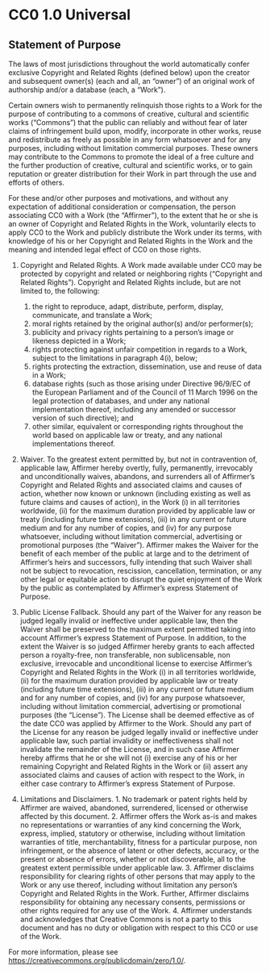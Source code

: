 # CC0 1.0 Universal

## Statement of Purpose

The laws of most jurisdictions throughout the world automatically confer
exclusive Copyright and Related Rights (defined below) upon the creator and
subsequent owner(s) (each and all, an “owner”) of an original work of
authorship and/or a database (each, a “Work”).

Certain owners wish to permanently relinquish those rights to a Work for the
purpose of contributing to a commons of creative, cultural and scientific works
(“Commons”) that the public can reliably and without fear of later claims of
infringement build upon, modify, incorporate in other works, reuse and
redistribute as freely as possible in any form whatsoever and for any purposes,
including without limitation commercial purposes. These owners may contribute
to the Commons to promote the ideal of a free culture and the further
production of creative, cultural and scientific works, or to gain reputation or
greater distribution for their Work in part through the use and efforts of
others.

For these and/or other purposes and motivations, and without any expectation of
additional consideration or compensation, the person associating CC0 with a
Work (the “Affirmer”), to the extent that he or she is an owner of Copyright
and Related Rights in the Work, voluntarily elects to apply CC0 to the Work and
publicly distribute the Work under its terms, with knowledge of his or her
Copyright and Related Rights in the Work and the meaning and intended legal
effect of CC0 on those rights.

1. Copyright and Related Rights. A Work made available under CC0 may be
	 protected by copyright and related or neighboring rights (“Copyright and
	 Related Rights”). Copyright and Related Rights include, but are not limited
	 to, the following:
	1. the right to reproduce, adapt, distribute, perform, display,
		 communicate, and translate a Work;
	2. moral rights retained by the original author(s) and/or performer(s);
	3. publicity and privacy rights pertaining to a person’s image or likeness
		 depicted in a Work;
	4. rights protecting against unfair competition in regards to a Work,
		 subject to the limitations in paragraph 4(i), below;
	5. rights protecting the extraction, dissemination, use and reuse of data
		 in a Work;
	6. database rights (such as those arising under Directive 96/9/EC of the
		 European Parliament and of the Council of 11 March 1996 on the legal
		 protection of databases, and under any national implementation thereof,
		 including any amended or successor version of such directive); and
	7. other similar, equivalent or corresponding rights throughout the world
		 based on applicable law or treaty, and any national implementations
		 thereof.

2. Waiver. To the greatest extent permitted by, but not in contravention of,
applicable law, Affirmer hereby overtly, fully, permanently, irrevocably and
unconditionally waives, abandons, and surrenders all of Affirmer’s Copyright
and Related Rights and associated claims and causes of action, whether now
known or unknown (including existing as well as future claims and causes of
action), in the Work (i) in all territories worldwide, (ii) for the maximum
duration provided by applicable law or treaty (including future time
extensions), (iii) in any current or future medium and for any number of
copies, and (iv) for any purpose whatsoever, including without limitation
commercial, advertising or promotional purposes (the “Waiver”). Affirmer makes
the Waiver for the benefit of each member of the public at large and to the
detriment of Affirmer’s heirs and successors, fully intending that such Waiver
shall not be subject to revocation, rescission, cancellation, termination, or
any other legal or equitable action to disrupt the quiet enjoyment of the Work
by the public as contemplated by Affirmer’s express Statement of Purpose.

3. Public License Fallback. Should any part of the Waiver for any reason be
judged legally invalid or ineffective under applicable law, then the Waiver
shall be preserved to the maximum extent permitted taking into account
Affirmer’s express Statement of Purpose. In addition, to the extent the Waiver
is so judged Affirmer hereby grants to each affected person a royalty-free, non
transferable, non sublicensable, non exclusive, irrevocable and unconditional
license to exercise Affirmer’s Copyright and Related Rights in the Work (i) in
all territories worldwide, (ii) for the maximum duration provided by applicable
law or treaty (including future time extensions), (iii) in any current or
future medium and for any number of copies, and (iv) for any purpose
whatsoever, including without limitation commercial, advertising or promotional
purposes (the “License”). The License shall be deemed effective as of the date
CC0 was applied by Affirmer to the Work. Should any part of the License for any
reason be judged legally invalid or ineffective under applicable law, such
partial invalidity or ineffectiveness shall not invalidate the remainder of the
License, and in such case Affirmer hereby affirms that he or she will not (i)
exercise any of his or her remaining Copyright and Related Rights in the Work
or (ii) assert any associated claims and causes of action with respect to the
Work, in either case contrary to Affirmer’s express Statement of Purpose.

4. Limitations and Disclaimers.
		1. No trademark or patent rights held by Affirmer are waived, abandoned,
			 surrendered, licensed or otherwise affected by this document.
		2. Affirmer offers the Work as-is and makes no representations or
			 warranties of any kind concerning the Work, express, implied, statutory
			 or otherwise, including without limitation warranties of title,
			 merchantability, fitness for a particular purpose, non infringement, or
			 the absence of latent or other defects, accuracy, or the present or
			 absence of errors, whether or not discoverable, all to the greatest
			 extent permissible under applicable law.
		3. Affirmer disclaims responsibility for clearing rights of other persons
			 that may apply to the Work or any use thereof, including without
			 limitation any person’s Copyright and Related Rights in the Work.
			 Further, Affirmer disclaims responsibility for obtaining any necessary
			 consents, permissions or other rights required for any use of the Work.
		4. Affirmer understands and acknowledges that Creative Commons is not a
			 party to this document and has no duty or obligation with respect to
			 this CC0 or use of the Work.

For more information, please see
https://creativecommons.org/publicdomain/zero/1.0/.
